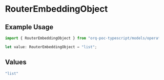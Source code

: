 # RouterEmbeddingObject

## Example Usage

```typescript
import { RouterEmbeddingObject } from "orq-poc-typescript/models/operations";

let value: RouterEmbeddingObject = "list";
```

## Values

```typescript
"list"
```